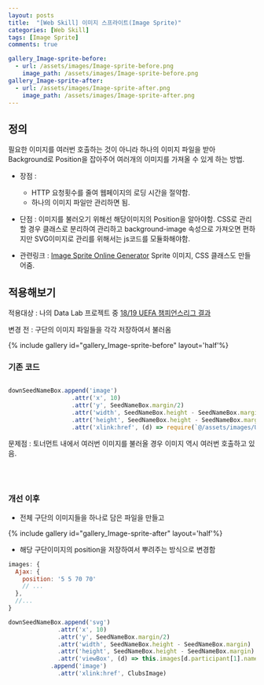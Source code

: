 ```yaml
---
layout: posts
title:  "[Web Skill] 이미지 스프라이트(Image Sprite)"
categories: [Web Skill]
tags: [Image Sprite]
comments: true

gallery_Image-sprite-before:
  - url: /assets/images/Image-sprite-before.png
    image_path: /assets/images/Image-sprite-before.png
gallery_Image-sprite-after:
  - url: /assets/images/Image-sprite-after.png
    image_path: /assets/images/Image-sprite-after.png
---
```


## 정의

필요한 이미지를 여러번 호출하는 것이 아니라 하나의 이미지 파일을 받아 Background로 Position을 잡아주어 여러개의 이미지를 가져올 수 있게 하는 방법. 

- 장점 : 
  - HTTP 요청횟수를 줄여 웹페이지의 로딩 시간을 절약함.
  - 하나의 이미지 파일만 관리하면 됨.

- 단점 : 이미지를 불러오기 위해선 해당이미지의 Position을 알아야함. CSS로 관리할 경우 클래스로 분리하여 관리하고 background-image 속성으로 가져오면 편하지만 SVG이미지로 관리를 위해서는 js코드를 모듈화해야함.

- 관련링크 : [Image Sprite Online Generator](https://spritegen.website-performance.org/) Sprite 이미지, CSS 클래스도 만들어줌.

## 적용해보기

적용대상 : 나의 Data Lab 프로젝트 중 [18/19 UEFA 챔피언스리그 결과](https://seunghyum.github.io/data-visualization/UEFAtournament)

변경 전 : 구단의 이미지 파일들을 각각 저장하여서 불러옴

{% include gallery id="gallery_Image-sprite-before" layout='half'%}

### 기존 코드

```javascript

downSeedNameBox.append('image')
                  .attr('x', 10)
                  .attr('y', SeedNameBox.margin/2)
                  .attr('width', SeedNameBox.height - SeedNameBox.margin)
                  .attr('height', SeedNameBox.height - SeedNameBox.margin)
                  .attr('xlink:href', (d) => require(`@/assets/images/UEFA/Clubs/${d.participant[1].name}.png`))
```

문제점
: 토너먼트 내에서 여러번 이미지를 불러올 경우 이미지 역시 여러번 호출하고 있음.

<br><br>

### 개선 이후

- 전체 구단의 이미지들을 하나로 담은 파일을 만들고

{% include gallery id="gallery_Image-sprite-after" layout='half'%}

- 해당 구단이미지의 position을 저장하여서 
뿌려주는 방식으로 변경함

```javascript
images: {
  Ajax: {
    position: '5 5 70 70'
    // ...
  },
  //...
}

downSeedNameBox.append('svg')
              .attr('x', 10)
              .attr('y', SeedNameBox.margin/2)
              .attr('width', SeedNameBox.height - SeedNameBox.margin)
              .attr('height', SeedNameBox.height - SeedNameBox.margin)
              .attr('viewBox', (d) => this.images[d.participant[1].name].position) // this.images['Ajax'].position
            .append('image')
              .attr('xlink:href', ClubsImage)
```